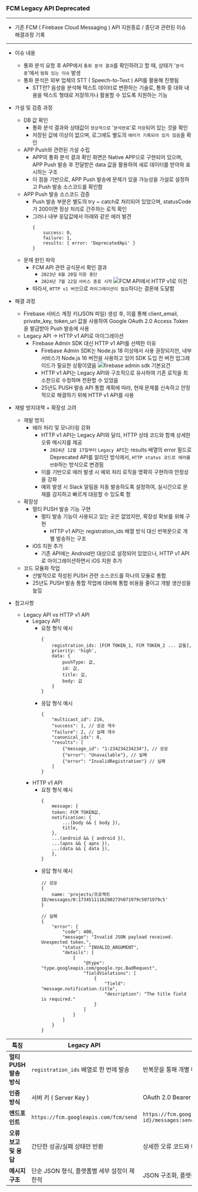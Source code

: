 ### FCM Legacy API Deprecated

---
- 기존 FCM ( Firebase Cloud Messaging ) API 지원종료 / 중단과 관련된 이슈 해결과정 기록
---

- 이슈 내용
  - 통화 분석 요청 후 APP에서 `통화 분석 결과`를 확인하려고 할 때, 상태가 '`분석중`'에서 `멈춰 있는 이슈` 발생
  - 통화 분석은 외부 업체의 STT ( Speech-to-Text ) API를 활용해 진행됨
    - STT란? 음성을 분석해 텍스트 데이터로 변환하는 기술로, 통화 중 대화 내용을 텍스트 형태로 저장하거나 활용할 수 있도록 지원하는 기능


- 가설 및 검증 과정
  - DB 값 확인
    - 통화 분석 결과와 상태값이 `정상적으로` '`분석완료`'로 `저장`되어 있는 것을 확인
    - 저장된 값에 이상이 없으며, 로그에도 별도의 `에러가 기록되어 있지 않음`을 확인
  - APP Push와 관련된 가설 수립
    - APP의 통화 분석 결과 확인 화면은 Native APP으로 구현되어 있으며, APP Push 발송 후 전달받은 data 값을 활용하여 새로 데이터를 받아와 표시하는 구조
    - 이 점을 기반으로, APP Push 발송에 문제가 있을 가능성을 가설로 설정하고 Push 발송 소스코드를 확인함
  - APP Push 발송 소스코드 검증
    - Push 발송 부분은 별도의 try ~ catch로 처리되어 있었으며, statusCode가 200이면 정상 처리로 간주하는 로직 확인
    - 그러나 내부 응답값에서 아래와 같은 에러 발견
      ~~~
      { 
          success: 0,
          failure: 1,
          results: { error: 'DeprecatedApi' } 
      }
      ~~~
  - 문제 원인 파악
    - FCM API 관련 공식문서 확인 결과
      - `2023년 6월 20일` `지원 중단`
      - `2024년 7월 22일` `서비스 종료 시작`
      ![FCM API에서 HTTP v1로 이전](https://github.com/user-attachments/assets/e308ea57-0fdd-4e25-9397-70ff1abbae81)
    - 따라서, `HTTP v1 버전`으로 `마이그레이션이 필요`하다는 결론에 도달함


- 해결 과정
  - Firebase 서비스 계정 키(JSON 파일) 생성 후, 이를 통해 client_email, private_key, token_uri 값을 사용하여 Google OAuth 2.0 Access Token을 발급받아 Push 발송에 사용 
  - Legacy API → HTTP v1 API로 마이그레이션
    - Firebase Admin SDK 대신 HTTP v1 API를 선택한 이유
      - Firebase Admin SDK는 Node.js 18 이상에서 사용 권장되지만, 내부 서비스가 Node.js 16 버전을 사용하고 있어 SDK 도입 전 버전 업그레이드가 필요한 상황이였음 ![firebase admin sdk 기본요건](https://github.com/user-attachments/assets/6e0c48b4-1ae9-4de7-ac56-6eb0db02527c)
      - HTTP v1 API는 Legacy API와 구조적으로 유사하여 기존 로직을 최소한으로 수정하며 전환할 수 있었음
      - 25년도 PUSH 발송 API 통합 계획에 따라, 현재 문제를 신속하고 안정적으로 해결하기 위해 HTTP v1 API를 사용


- 재발 방지대책 + 확장성 고려
  - 재발 방지
    - 에러 처리 및 모니터링 강화
      - HTTP v1 API는 Legacy API와 달리, HTTP 상태 코드와 함께 상세한 오류 메시지를 제공
        - `2024년 12월 17일부터` `Legacy API`는 results 배열의 error 필드로 Deprecated API를 알리던 방식에서, `HTTP status 코드로 에러를 반환`하는 방식으로 변경됨  
      - 이를 기반으로 에러 발생 시 예외 처리 로직을 명확히 구현하여 안정성을 강화
      - 예외 발생 시 Slack 알림을 자동 발송하도록 설정하여, 실시간으로 문제를 감지하고 빠르게 대응할 수 있도록 함
  - 확장성
    - 멀티 PUSH 발송 기능 구현
      - 멀티 발송 기능이 사용되고 있는 곳은 없었지만, 확장성 확보를 위해 구현 
        - HTTP v1 API는 registration_ids 배열 방식 대신 반복문으로 개별 발송하는 구조 
    - iOS 지원 추가
      - 기존 API에는 Android만 대상으로 설정되어 있었으나, HTTP v1 API로 마이그레이션하면서 iOS 지원 추가
  - 코드 모듈화 작업
    - 산발적으로 작성된 PUSH 관련 소스코드를 하나의 모듈로 통합
    - 25년도 PUSH 발송 통합 작업에 대비해 통합 비용을 줄이고 개발 생산성을 높임


- 참고사항
  - Legacy API vs HTTP v1 API
    - Legacy API
      - 요청 형식 예시
         ~~~
         {
             registration_ids: [FCM TOKEN_1, FCM TOKEN_2 ... 값들],
             priority: 'high',
             data: {
                 pushType: 값,
                 id: 값,
                 title: 값,
                 body: 값
             }
         }
         ~~~ 
      - 응답 형식 예시
         ~~~
         {
             "multicast_id": 216,
             "success": 1, // 성공 개수
             "failure": 2, // 실패 개수
             "canonical_ids": 0,
             "results": [
                 {"message_id": "1:234234234234"}, // 성공
                 {"error": "Unavailable"}, // 실패
                 {"error": "InvalidRegistration"} // 실패
             ]
         }
         ~~~
    - HTTP v1 API
      - 요청 형식 예시
         ~~~
         {
             message: {
             token: FCM TOKEN값,
             notification: {
                 ...(body && { body }),
                 title,
             },
             ...(android && { android }),
             ...(apns && { apns }),
             ...(data && { data }),
             },
         }
         ~~~
      - 응답 형식 예시
         ~~~
         // 성공
         {
             name: 'projects/프로젝트ID/messages/0:1734511116280273%071979c5071979c5'
         }
        
         // 실패
         {
             "error": {
                 "code": 400,
                 "message": "Invalid JSON payload received. Unexpected token.",
                 "status": "INVALID_ARGUMENT",
                 "details": [
                     {
                         "@type": "type.googleapis.com/google.rpc.BadRequest",
                         "fieldViolations": [
                             {
                                 "field": "message.notification.title",
                                 "description": "The title field is required."
                             }
                         ]
                     }
                 ]
             }
         }
         ~~~
      
| **특징**          | **Legacy API**                        | **HTTP v1 API**                                                                                             |
|-----------------|---------------------------------------|-------------------------------------------------------------------------------------------------------------|
| **멀티 PUSH 발송 방식** | `registration_ids` 배열로 한 번에 발송        | 반복문을 통해 개별 메시지 발송                                                                               |
| **인증 방식**       | 서버 키 ( Server Key )                   | OAuth 2.0 Bearer Token                                                                                      |
| **엔드포인트**       | `https://fcm.googleapis.com/fcm/send` | `https://fcm.googleapis.com/v1/projects/{project-id}/messages:send`                                         |
| **오류 보고 및 응답**  | 간단한 성공/실패 상태만 반환                      | 상세한 오류 코드와 메시지 제공                                                                               |
| **메시지 구조**      | 단순 JSON 형식, 플랫폼별 세부 설정이 제한적           | JSON 구조화, 플랫폼별 키 블록 제공으로 세부 설정 가능                                                       |

